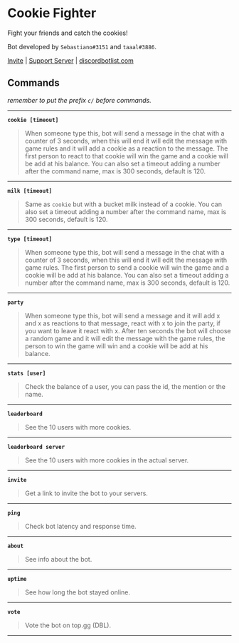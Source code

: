 # **Cookie Fighter**
Fight your friends and catch the cookies!

Bot developed by `Sebastiano#3151` and `taaal#3886`.

[Invite](https://discord.com/oauth2/authorize?client_id=638483485417406495&permissions=84032&scope=bot) | [Support Server](https://discord.gg/vCUpW9E) | [discordbotlist.com](https://discordbotlist.com/bots/cookie-fighter)

## Commands
*remember to put the prefix `c/` before commands.*

---
**`cookie [timeout]`**
> When someone type this, bot will send a message in the chat with a counter of 3 seconds, when this will end it will edit the message with game rules and it will add a cookie as a reaction to the message. 
The first person to react to that cookie will win the game and a cookie will be add at his balance. You can also set a timeout adding a number after the command name, max is 300 seconds, default is 120. 

---
**`milk [timeout]`**
> Same as `cookie` but with a bucket milk instead of a cookie. You can also set a timeout adding a number after the command name, max is 300 seconds, default is 120. 

---
**`type [timeout]`**
> When someone type this, bot will send a message in the chat with a counter of 3 seconds, when this will end it will edit the message with game rules.
The first person to send a cookie will win the game and a cookie will be add at his balance. You can also set a timeout adding a number after the command name, max is 300 seconds, default is 120. 

---
**`party`**
> When someone type this, bot will send a message and it will add x and x as reactions to that message, react with x to join the party, if you want to leave it react with x.
After ten seconds the bot will choose a random game and it will edit the message with the game rules, the person to win the game will win and a cookie will be add at his balance.

---
**`stats [user]`**
> Check the balance of a user, you can pass the id, the mention or the name.

---
**`leaderboard`**
> See the 10 users with more cookies.

---
**`leaderboard server`**
> See the 10 users with more cookies in the actual server.

---
**`invite`**
> Get a link to invite the bot to your servers.

---
**`ping`**
> Check bot latency and response time.

---
**`about`**
> See info about the bot.

---
**`uptime`**
> See how long the bot stayed online.

---
**`vote`**
> Vote the bot on top.gg (DBL).

---
